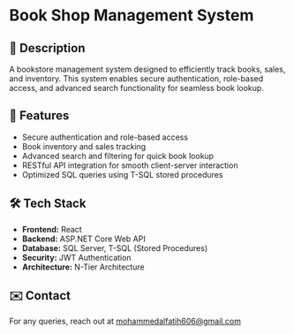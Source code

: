 # Book Shop Management System

## 📌 Description
A bookstore management system designed to efficiently track books, sales, and inventory. 
This system enables secure authentication, role-based access, and advanced search functionality for seamless book lookup.

## 🚀 Features
- Secure authentication and role-based access
- Book inventory and sales tracking
- Advanced search and filtering for quick book lookup
- RESTful API integration for smooth client-server interaction
- Optimized SQL queries using T-SQL stored procedures

## 🛠 Tech Stack
- **Frontend:** React  
- **Backend:** ASP.NET Core Web API  
- **Database:** SQL Server, T-SQL (Stored Procedures)  
- **Security:** JWT Authentication  
- **Architecture:** N-Tier Architecture

## ✉️ Contact
For any queries, reach out at [mohammedalfatih606@gmail.com](mailto:mohammedalfatih606@gmail)  
